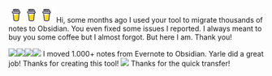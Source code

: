 <!--START_SECTION:buy-me-a-coffee--><img src="/assets/bmc-logo.png" width="30"><img src="/assets/bmc-logo.png" width="30"><img src="/assets/bmc-logo.png" width="30"> Hi, some months ago I used your tool to migrate thousands of notes to Obsidian. You even fixed some issues I reported. I always meant to buy you some coffee but I almost forgot. But here I am. Thank you!
<img src="./../assets/bmc-logo.png" width="30"><img src="./../assets/bmc-logo.png" width="30"><img src="./../assets/bmc-logo.png" width="30"><img src="./../assets/bmc-logo.png" width="30"> I moved 1.000+ notes from Evernote to Obsidian. Yarle did a great job! Thanks for creating this tool!
<img src="./../assets/bmc-logo.png" width="30"> Thanks for the quick transfer!<!--END_SECTION:buy-me-a-coffe-->
